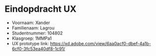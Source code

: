 # Eindopdracht UX

- Voornaam: Xander
- Familienaam: Lagrou
- Studentnummer: 104802
- Klasgroep: 1MMPa1
- UX prototype link: https://xd.adobe.com/view/6aa0acf0-dbef-4a1b-6cf0-3fc53ea40df8-1c91/